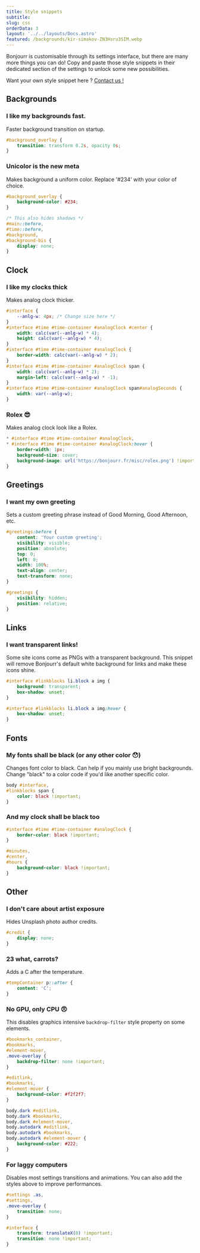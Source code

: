 ```yaml
---
title: Style snippets
subtitle:
slug: css
orderData: 3
layout: '../../layouts/Docs.astro'
featured: /backgrounds/kir-simakov-ZN3Hsru3SIM.webp
---
```


Bonjourr is customisable through its settings interface, but there are many more things you can do! Copy and paste those style snippets in their dedicated section of the settings to unlock some new possibilities.

Want your own style snippet here ? [Contact us !](/#further)

## Backgrounds

### I like my backgrounds fast.

Faster background transition on startup.

```css
#background_overlay {
	transition: transform 0.2s, opacity 0s;
}
```

### Unicolor is the new meta

Makes background a uniform color. Replace '#234' with your color of choice.

```css
#background_overlay {
	background-color: #234;
}

/* This also hides shadows */
#main::before,
#time::before,
#background,
#background-bis {
	display: none;
}
```

## Clock

### I like my clocks thick

Makes analog clock thicker.

```css
#interface {
	--anlg-w: 4px; /* Change size here */
}
#interface #time #time-container #analogClock #center {
	width: calc(var(--anlg-w) * 4);
	height: calc(var(--anlg-w) * 4);
}
#interface #time #time-container #analogClock {
	border-width: calc(var(--anlg-w) * 2);
}
#interface #time #time-container #analogClock span {
	width: calc(var(--anlg-w) * 2);
	margin-left: calc(var(--anlg-w) * -1);
}
#interface #time #time-container #analogClock span#analogSeconds {
	width: var(--anlg-w);
}
```

### Rolex 😎

Makes analog clock look like a Rolex.

```css
* #interface #time #time-container #analogClock,
* #interface #time #time-container #analogClock:hover {
	border-width: 1px;
	background-size: cover;
	background-image: url('https://bonjourr.fr/misc/rolex.png') !important;
}
```

## Greetings

### I want my own greeting

Sets a custom greeting phrase instead of Good Morning, Good Afternoon, etc.

```css
#greetings:before {
	content: 'Your custom greeting';
	visibility: visible;
	position: absolute;
	top: 0;
	left: 0;
	width: 100%;
	text-align: center;
	text-transform: none;
}

#greetings {
	visibility: hidden;
	position: relative;
}
```

## Links

### I want transparent links!

Some site icons come as PNGs with a transparent background. This snippet will remove Bonjourr's default white background for links and make these icons shine.

```css
#interface #linkblocks li.block a img {
	background: transparent;
	box-shadow: unset;
}

#interface #linkblocks li.block a img:hover {
	box-shadow: unset;
}
```

## Fonts

### My fonts shall be black (or any other color 😯)

Changes font color to black. Can help if you mainly use bright backgrounds. Change "black" to a color code if you'd like another specific color.

```css
body #interface,
#linkblocks span {
	color: black !important;
}
```

### And my clock shall be black too

```css
#interface #time #time-container #analogClock {
	border-color: black !important;
}

#minutes,
#center,
#hours {
	background-color: black !important;
}
```

## Other

### I don't care about artist exposure

Hides Unsplash photo author credits.

```css
#credit {
	display: none;
}
```

### 23 what, carrots?

Adds a C after the temperature.

```css
#tempContainer p::after {
	content: 'C';
}
```

### No GPU, only CPU 😠

This disables graphics intensive `backdrop-filter` style property on some elements.

```css
#bookmarks_container,
#bookmarks,
#element-mover,
.move-overlay {
	backdrop-filter: none !important;
}

#editlink,
#bookmarks,
#element-mover {
	background-color: #f2f2f7;
}

body.dark #editlink,
body.dark #bookmarks,
body.dark #element-mover,
body.autodark #editlink,
body.autodark #bookmarks,
body.autodark #element-mover {
	background-color: #222;
}
```

### For laggy computers

Disables most settings transitions and animations. You can also add the styles above to improve performances.

```css
#settings .as,
#settings,
.move-overlay {
	transition: none;
}

#interface {
	transform: translateX(0) !important;
	transition: none !important;
}
```
